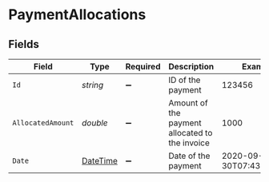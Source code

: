 # PaymentAllocations


## Fields

| Field                                                                                 | Type                                                                                  | Required                                                                              | Description                                                                           | Example                                                                               |
| ------------------------------------------------------------------------------------- | ------------------------------------------------------------------------------------- | ------------------------------------------------------------------------------------- | ------------------------------------------------------------------------------------- | ------------------------------------------------------------------------------------- |
| `Id`                                                                                  | *string*                                                                              | :heavy_minus_sign:                                                                    | ID of the payment                                                                     | 123456                                                                                |
| `AllocatedAmount`                                                                     | *double*                                                                              | :heavy_minus_sign:                                                                    | Amount of the payment allocated to the invoice                                        | 1000                                                                                  |
| `Date`                                                                                | [DateTime](https://learn.microsoft.com/en-us/dotnet/api/system.datetime?view=net-5.0) | :heavy_minus_sign:                                                                    | Date of the payment                                                                   | 2020-09-30T07:43:32.000Z                                                              |